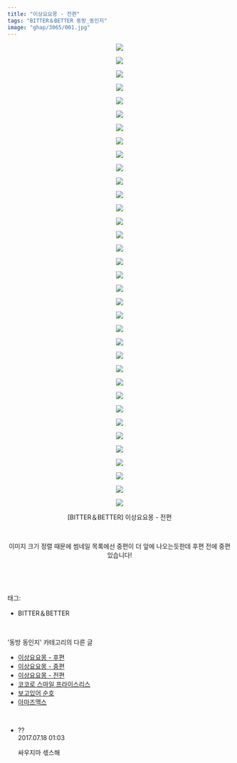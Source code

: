 ```yaml
---
title: "이상요요몽 - 전편"
tags: "BITTER＆BETTER 동방_동인지"
image: "ghap/3065/001.jpg"
---
```

<div class="article">
<p style="text-align: center; clear: none; float: none;"><img src="{{ site.nasurl }}/ghap/3065/001.jpg"/></p>
<p style="text-align: center; clear: none; float: none;"><img src="{{ site.nasurl }}/ghap/3065/002.jpg"/></p>
<p style="text-align: center; clear: none; float: none;"><img src="{{ site.nasurl }}/ghap/3065/003.jpg"/></p>
<p style="text-align: center; clear: none; float: none;"><img src="{{ site.nasurl }}/ghap/3065/004.jpg"/></p>
<p style="text-align: center; clear: none; float: none;"><img src="{{ site.nasurl }}/ghap/3065/005.jpg"/></p>
<p style="text-align: center; clear: none; float: none;"><img src="{{ site.nasurl }}/ghap/3065/006.jpg"/></p>
<p style="text-align: center; clear: none; float: none;"><img src="{{ site.nasurl }}/ghap/3065/007.jpg"/></p>
<p style="text-align: center; clear: none; float: none;"><img src="{{ site.nasurl }}/ghap/3065/008.jpg"/></p>
<p style="text-align: center; clear: none; float: none;"><img src="{{ site.nasurl }}/ghap/3065/009.jpg"/></p>
<p style="text-align: center; clear: none; float: none;"><img src="{{ site.nasurl }}/ghap/3065/010.jpg"/></p>
<p style="text-align: center; clear: none; float: none;"><img src="{{ site.nasurl }}/ghap/3065/011.jpg"/></p>
<p style="text-align: center; clear: none; float: none;"><img src="{{ site.nasurl }}/ghap/3065/012.jpg"/></p>
<p style="text-align: center; clear: none; float: none;"><img src="{{ site.nasurl }}/ghap/3065/013.jpg"/></p>
<p style="text-align: center; clear: none; float: none;"><img src="{{ site.nasurl }}/ghap/3065/014.jpg"/></p>
<p style="text-align: center; clear: none; float: none;"><img src="{{ site.nasurl }}/ghap/3065/015.jpg"/></p>
<p style="text-align: center; clear: none; float: none;"><img src="{{ site.nasurl }}/ghap/3065/016.jpg"/></p>
<p style="text-align: center; clear: none; float: none;"><img src="{{ site.nasurl }}/ghap/3065/017.jpg"/></p>
<p style="text-align: center; clear: none; float: none;"><img src="{{ site.nasurl }}/ghap/3065/018.jpg"/></p>
<p style="text-align: center; clear: none; float: none;"><img src="{{ site.nasurl }}/ghap/3065/019.jpg"/></p>
<p style="text-align: center; clear: none; float: none;"><img src="{{ site.nasurl }}/ghap/3065/020.jpg"/></p>
<p style="text-align: center; clear: none; float: none;"><img src="{{ site.nasurl }}/ghap/3065/021.jpg"/></p>
<p style="text-align: center; clear: none; float: none;"><img src="{{ site.nasurl }}/ghap/3065/022.jpg"/></p>
<p style="text-align: center; clear: none; float: none;"><img src="{{ site.nasurl }}/ghap/3065/023.jpg"/></p>
<p style="text-align: center; clear: none; float: none;"><img src="{{ site.nasurl }}/ghap/3065/024.jpg"/></p>
<p style="text-align: center; clear: none; float: none;"><img src="{{ site.nasurl }}/ghap/3065/025.jpg"/></p>
<p style="text-align: center; clear: none; float: none;"><img src="{{ site.nasurl }}/ghap/3065/026.jpg"/></p>
<p style="text-align: center; clear: none; float: none;"><img src="{{ site.nasurl }}/ghap/3065/027.jpg"/></p>
<p style="text-align: center; clear: none; float: none;"><img src="{{ site.nasurl }}/ghap/3065/028.jpg"/></p>
<p style="text-align: center; clear: none; float: none;"><img src="{{ site.nasurl }}/ghap/3065/029.jpg"/></p>
<p style="text-align: center; clear: none; float: none;"><img src="{{ site.nasurl }}/ghap/3065/030.jpg"/></p>
<p style="text-align: center; clear: none; float: none;"><img src="{{ site.nasurl }}/ghap/3065/031.jpg"/></p>
<p style="text-align: center; clear: none; float: none;"><img src="{{ site.nasurl }}/ghap/3065/032.jpg"/></p>
<p style="text-align: center; clear: none; float: none;"><img src="{{ site.nasurl }}/ghap/3065/033.jpg"/></p>
<p style="text-align: center; clear: none; float: none;"><img src="{{ site.nasurl }}/ghap/3065/034.jpg"/></p>
<p style="text-align: center; clear: none; float: none;"><img src="{{ site.nasurl }}/ghap/3065/035.jpg"/></p>
<p style="text-align: center; clear: none; float: none;">[BITTER＆BETTER] 이상요요몽 - 전편</p>
<p style="text-align: center; clear: none; float: none;"><br/></p>
<p style="text-align: center; clear: none; float: none;">이미지 크기 정렬 때문에 썸네일 목록에선 중편이 더 앞에 나오는듯한데 후편 전에 중편 있습니다!</p>
<p><br/></p>
</div><br/>
<div class="tagTrail">
<p>태그: </p>
<ul>
<li>BITTER＆BETTER</li>
</ul>
</div><br/>
<div class="another">
<p>'동방 동인지' 카테고리의 다른 글</p>
<ul>
<li><a href="/2017-01-05-ghap_3067">이상요요몽 - 후편</a></li>
<li><a href="/2017-01-05-ghap_3066">이상요요몽 - 중편</a></li>
<li><a href="/2017-01-05-ghap_3065">이상요요몽 - 전편</a></li>
<li><a href="/2017-01-05-ghap_3064">코코로 스마일 프라이스리스</a></li>
<li><a href="/2017-01-05-ghap_3063">보고있어 순호</a></li>
<li><a href="/2017-01-05-ghap_3062">아마즈맥스</a></li>
</ul>
</div><br/>
<div class="cb_module cb_fluid">
<div class="cb_wrt cb_profile">
<div class="comment">
<ul>
<li class="cb_thumb_off" id="comment15038146">
<div class="cb_comment_area">
<div class="cb_info_area">
<div class="cb_section">
<span class="cb_nick_name">??</span>
</div>
<div class="cb_section">
<span class="cb_date">2017.07.18 01:03 </span>
</div>
</div>
<div class="cb_dsc_comment">
<p class="cb_dsc">
											싸우지마 섻스해
										</p>
</div>
</div></li>
</ul>
</div>
</div><!-- commentList close -->
</div><br/>
